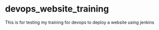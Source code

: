 # devops_website_training
This is for testing my training for devops to deploy a website using jenkins
